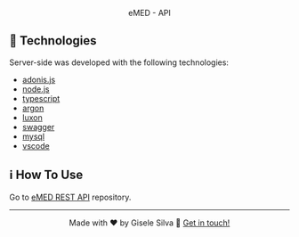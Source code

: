 <p align="center">eMED - API</p>

## 🚀 Technologies

Server-side was developed with the following technologies:

- [adonis.js](https://adonisjs.com/)
- [node.js](https://nodejs.org/en/)
- [typescript](https://www.typescriptlang.org/)
- [argon](https://github.com/thetutlage/phc-argon2)
- [luxon](https://github.com/moment/luxon)
- [swagger](https://swagger.io/specification/)
- [mysql](https://github.com/sidorares/node-mysql2)
- [vscode](https://code.visualstudio.com/)

## ℹ️ How To Use

Go to [eMED REST API](https://github.com/gisabernardess/emed-service) repository.

---

<p align="center">Made with ♥ by Gisele Silva 👋 <a href="https://www.linkedin.com/in/gisabernardess/" rel="nofollow">Get in touch!</a></p>
